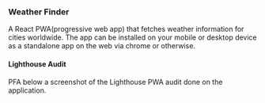 ### Weather Finder ###
A React PWA(progressive web app) that fetches weather information for cities worldwide. The app can be installed on your mobile or desktop device as a standalone app on the web via chrome or otherwise.

#### Lighthouse Audit ####
PFA below a screenshot of the Lighthouse PWA audit done on the application.
